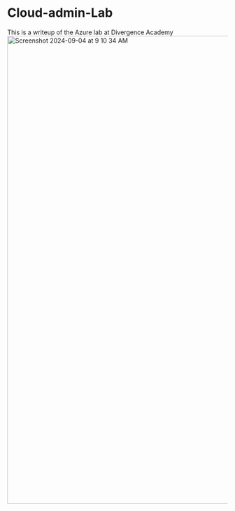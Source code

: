 # Cloud-admin-Lab
This is a writeup of the Azure lab at Divergence Academy
<img width="1071" alt="Screenshot 2024-09-04 at 9 10 34 AM" src="https://github.com/user-attachments/assets/0ed77453-7061-4976-8dae-3179aeebdca4">
